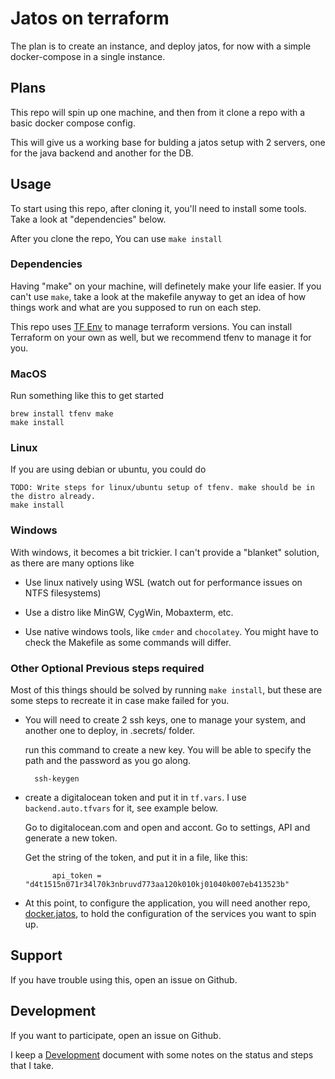 # Jatos on terraform

The plan is to create an instance, and deploy jatos,
for now with a simple docker-compose in a single instance.

## Plans

This repo will spin up one machine, and then
from it clone a repo with a basic docker compose config.

This will give us a working base for bulding a jatos setup with 2 servers, one for the java backend and another for the DB. 

## Usage

To start using this repo, after cloning it, you'll need to install some tools. Take a look at "dependencies" below.

After you clone the repo, You can use `make install` 

### Dependencies

Having "make" on your machine, will definetely make your life easier. If you can't use `make`, take a look at the makefile anyway to get an idea of how things work and what are you supposed to run on each step.

This repo uses [TF Env](https://github.com/tfutils/tfenv) to manage terraform versions.
You can install Terraform on your own as well, but we recommend tfenv to manage it for you.

### MacOS

Run something like this to get started

    brew install tfenv make
    make install

### Linux

If you are using debian or ubuntu, you could do

    TODO: Write steps for linux/ubuntu setup of tfenv. make should be in the distro already.
    make install

### Windows

With windows, it becomes a bit trickier. I can't provide a "blanket" solution, as there are many options like 

- Use linux natively using WSL (watch out for performance issues on NTFS filesystems)

- Use a distro like MinGW, CygWin, Mobaxterm, etc.

- Use native windows tools, like `cmder` and `chocolatey`. You might have to check the Makefile as some commands will differ.

### Other Optional Previous steps required

Most of this things should be solved by running `make install`, but these are some steps to recreate it in case make failed for you.

- You will need to create 2 ssh keys, one to manage your system, and another one to deploy,  in .secrets/ folder.

    run this command to create a new key. You will be able to specify the path and the password as you go along.

        ssh-keygen 

- create a digitalocean token and put it in `tf.vars`. I use `backend.auto.tfvars` for it, see example below.

    Go to digitalocean.com and open and accont. Go to settings, API and generate a new token.

    Get the string of the token, and put it in a file, like this:

            api_token = "d4t1515n071r34l70k3nbruvd773aa120k010kj01040k007eb413523b"

- At this point, to configure the application, you will need another repo, [docker.jatos](github.com/juanantoniofm/docker.jatos), to hold the configuration of the services you want to spin up.

## Support

If you have trouble using this, open an issue on Github.

## Development

If you want to participate, open an issue on Github.

I keep a [Development](docs/Development.md) document with some notes on the status and steps that I take.
